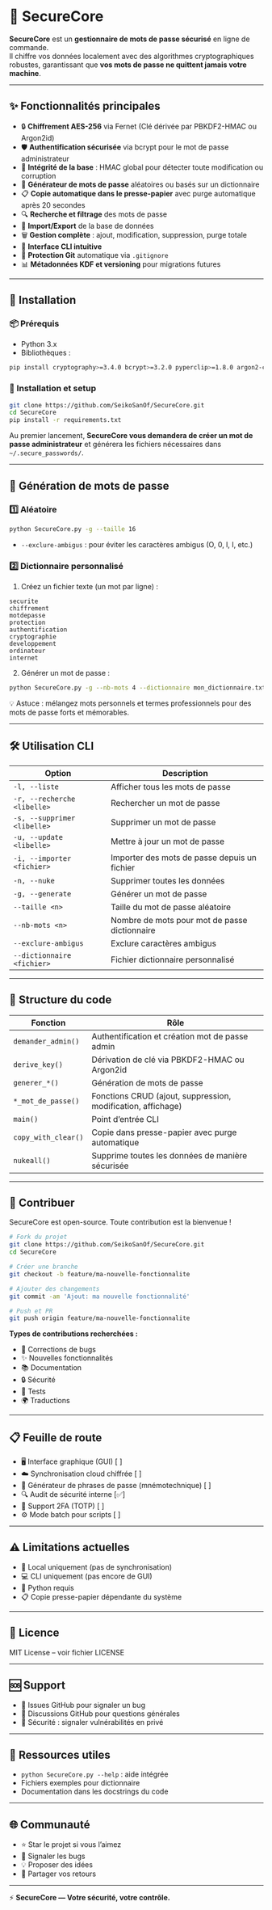 # 🔐 SecureCore

**SecureCore** est un **gestionnaire de mots de passe sécurisé** en ligne de commande.  
Il chiffre vos données localement avec des algorithmes cryptographiques robustes, garantissant que **vos mots de passe ne quittent jamais votre machine**.

---

## ✨ Fonctionnalités principales

- 🔒 **Chiffrement AES-256** via Fernet (Clé dérivée par PBKDF2-HMAC ou Argon2id)
- 🛡️ **Authentification sécurisée** via bcrypt pour le mot de passe administrateur
- 🔐 **Intégrité de la base** : HMAC global pour détecter toute modification ou corruption
- 🎲 **Générateur de mots de passe** aléatoires ou basés sur un dictionnaire
- 📋 **Copie automatique dans le presse-papier** avec purge automatique après 20 secondes
- 🔍 **Recherche et filtrage** des mots de passe
- 📂 **Import/Export** de la base de données
- 🗑️ **Gestion complète** : ajout, modification, suppression, purge totale
- 🔧 **Interface CLI intuitive**
- 🚫 **Protection Git** automatique via `.gitignore`
- 📊 **Métadonnées KDF et versioning** pour migrations futures

---

## 🚀 Installation

### 📦 Prérequis

- Python 3.x
- Bibliothèques :

```bash
pip install cryptography>=3.4.0 bcrypt>=3.2.0 pyperclip>=1.8.0 argon2-cffi>=21.3.0
```

### 🔧 Installation et setup

```bash
git clone https://github.com/SeikoSanOf/SecureCore.git
cd SecureCore
pip install -r requirements.txt
```

Au premier lancement, **SecureCore vous demandera de créer un mot de passe administrateur** et générera les fichiers nécessaires dans `~/.secure_passwords/`.

---

## 🎲 Génération de mots de passe

### 1️⃣ Aléatoire

```bash
python SecureCore.py -g --taille 16
```
- `--exclure-ambigus` : pour éviter les caractères ambigus (O, 0, l, I, etc.)

### 2️⃣ Dictionnaire personnalisé

1. Créez un fichier texte (un mot par ligne) :

```text
securite
chiffrement
motdepasse
protection
authentification
cryptographie
developpement
ordinateur
internet
```

2. Générer un mot de passe :

```bash
python SecureCore.py -g --nb-mots 4 --dictionnaire mon_dictionnaire.txt
```

💡 Astuce : mélangez mots personnels et termes professionnels pour des mots de passe forts et mémorables.

---

## 🛠️ Utilisation CLI

| Option | Description |
|--------|-------------|
| `-l, --liste` | Afficher tous les mots de passe |
| `-r, --recherche <libelle>` | Rechercher un mot de passe |
| `-s, --supprimer <libelle>` | Supprimer un mot de passe |
| `-u, --update <libelle>` | Mettre à jour un mot de passe |
| `-i, --importer <fichier>` | Importer des mots de passe depuis un fichier |
| `-n, --nuke` | Supprimer toutes les données |
| `-g, --generate` | Générer un mot de passe |
| `--taille <n>` | Taille du mot de passe aléatoire |
| `--nb-mots <n>` | Nombre de mots pour mot de passe dictionnaire |
| `--exclure-ambigus` | Exclure caractères ambigus |
| `--dictionnaire <fichier>` | Fichier dictionnaire personnalisé |

---

## 🧱 Structure du code

| Fonction | Rôle |
|----------|------|
| `demander_admin()` | Authentification et création mot de passe admin |
| `derive_key()` | Dérivation de clé via PBKDF2-HMAC ou Argon2id |
| `generer_*()` | Génération de mots de passe |
| `*_mot_de_passe()` | Fonctions CRUD (ajout, suppression, modification, affichage) |
| `main()` | Point d’entrée CLI |
| `copy_with_clear()` | Copie dans presse-papier avec purge automatique |
| `nukeall()` | Supprime toutes les données de manière sécurisée |

---

## 🤝 Contribuer

SecureCore est open-source. Toute contribution est la bienvenue !

```bash
# Fork du projet
git clone https://github.com/SeikoSanOf/SecureCore.git
cd SecureCore

# Créer une branche
git checkout -b feature/ma-nouvelle-fonctionnalite

# Ajouter des changements
git commit -am 'Ajout: ma nouvelle fonctionnalité'

# Push et PR
git push origin feature/ma-nouvelle-fonctionnalite
```

**Types de contributions recherchées :**

- 🐛 Corrections de bugs  
- ✨ Nouvelles fonctionnalités  
- 📚 Documentation  
- 🔒 Sécurité  
- 🧪 Tests  
- 🌍 Traductions  

---

## 📋 Feuille de route

- 🖥️ Interface graphique (GUI)  [ ]
- ☁️ Synchronisation cloud chiffrée  [ ]
- 🧠 Générateur de phrases de passe (mnémotechnique)   [ ]
- 🔍 Audit de sécurité interne  [✅]
- 🔐 Support 2FA (TOTP)  [ ]
- ⚙️ Mode batch pour scripts  [ ]

---

## ⚠️ Limitations actuelles

- 📍 Local uniquement (pas de synchronisation)  
- 💻 CLI uniquement (pas encore de GUI)  
- 🐍 Python requis  
- 📋 Copie presse-papier dépendante du système  

---

## 📄 Licence

MIT License – voir fichier LICENSE

---

## 🆘 Support

- 🐞 Issues GitHub pour signaler un bug  
- 💬 Discussions GitHub pour questions générales  
- 🔐 Sécurité : signaler vulnérabilités en privé  

---

## 🔗 Ressources utiles

- `python SecureCore.py --help` : aide intégrée  
- Fichiers exemples pour dictionnaire  
- Documentation dans les docstrings du code  

---

## 🌐 Communauté

- ⭐ Star le projet si vous l’aimez  
- 🐞 Signaler les bugs  
- 💡 Proposer des idées  
- 🔄 Partager vos retours  

---

⚡ **SecureCore — Votre sécurité, votre contrôle.**

